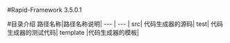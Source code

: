 #Rapid-Framework 3.5.0.1

#目录介绍
路径名称|路径名称说明|
 --- | --- |
src| 代码生成器的源码|
test| 代码生成器的测试代码|
template |代码生成器的模板|